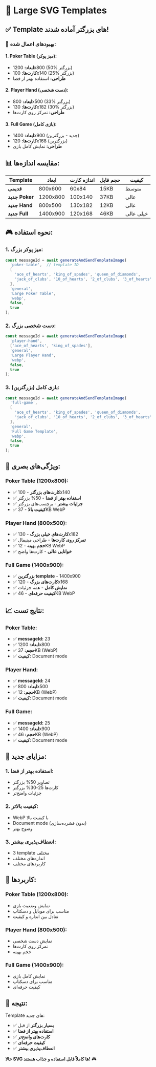 # 🎨 Large SVG Templates

## ✅ **Template های بزرگتر آماده شدند!**

### 🎯 **بهبودهای اعمال شده:**

#### **1. Poker Table (میز پوکر):**
- **ابعاد:** 1200x800 (50% بزرگتر)
- **کارت‌ها:** 100x140 (25% بزرگتر)
- **طراحی:** استفاده بهتر از فضا

#### **2. Player Hand (دست شخصی):**
- **ابعاد:** 800x500 (33% بزرگتر)
- **کارت‌ها:** 130x182 (30% بزرگتر)
- **طراحی:** تمرکز روی کارت‌ها

#### **3. Full Game (بازی کامل):**
- **ابعاد:** 1400x900 (جدید - بزرگترین)
- **کارت‌ها:** 120x168 (بزرگترین)
- **طراحی:** نمایش کامل بازی

## 📊 **مقایسه اندازه‌ها:**

| Template | ابعاد | اندازه کارت | حجم فایل | کیفیت |
|----------|-------|-------------|----------|-------|
| **قدیمی** | 800x600 | 60x84 | 15KB | متوسط |
| **جدید Poker** | 1200x800 | 100x140 | 37KB | عالی |
| **جدید Hand** | 800x500 | 130x182 | 12KB | عالی |
| **جدید Full** | 1400x900 | 120x168 | 46KB | خیلی عالی |

## 🎮 **نحوه استفاده:**

### **1. میز پوکر بزرگ:**
```typescript
const messageId = await generateAndSendTemplateImage(
  'poker-table',  // template ID
  [
    'ace_of_hearts', 'king_of_spades', 'queen_of_diamonds',
    'jack_of_clubs', '10_of_hearts', '2_of_clubs', '3_of_hearts'
  ],
  'general',
  'Large Poker Table',
  'webp',
  false,
  true
);
```

### **2. دست شخصی بزرگ:**
```typescript
const messageId = await generateAndSendTemplateImage(
  'player-hand',
  ['ace_of_hearts', 'king_of_spades'],
  'general',
  'Large Player Hand',
  'webp',
  false,
  true
);
```

### **3. بازی کامل (بزرگترین):**
```typescript
const messageId = await generateAndSendTemplateImage(
  'full-game',
  [
    'ace_of_hearts', 'king_of_spades', 'queen_of_diamonds',
    'jack_of_clubs', '10_of_hearts', '2_of_clubs', '3_of_hearts'
  ],
  'general',
  'Full Game Template',
  'webp',
  false,
  true
);
```

## 🎨 **ویژگی‌های بصری:**

### **Poker Table (1200x800):**
- ✅ **کارت‌های بزرگتر** - 100x140
- ✅ **استفاده بهتر از فضا** - 50% بزرگتر
- ✅ **جزئیات بیشتر** - برچسب‌های بزرگتر
- ✅ **کیفیت بالا** - 37KB WebP

### **Player Hand (800x500):**
- ✅ **کارت‌های خیلی بزرگ** - 130x182
- ✅ **تمرکز روی کارت‌ها** - طراحی مینیمال
- ✅ **حجم بهینه** - 12KB WebP
- ✅ **خوانایی عالی** - کارت‌ها واضح

### **Full Game (1400x900):**
- ✅ **بزرگترین template** - 1400x900
- ✅ **کارت‌های بزرگ** - 120x168
- ✅ **نمایش کامل** - همه جزئیات
- ✅ **کیفیت حرفه‌ای** - 46KB WebP

## 📈 **نتایج تست:**

### **Poker Table:**
- ✅ **messageId:** 23
- ✅ **ابعاد:** 1200x800
- ✅ **حجم:** 37KB (WebP)
- ✅ **کیفیت:** Document mode

### **Player Hand:**
- ✅ **messageId:** 24
- ✅ **ابعاد:** 800x500
- ✅ **حجم:** 12KB (WebP)
- ✅ **کیفیت:** Document mode

### **Full Game:**
- ✅ **messageId:** 25
- ✅ **ابعاد:** 1400x900
- ✅ **حجم:** 46KB (WebP)
- ✅ **کیفیت:** Document mode

## 🚀 **مزایای جدید:**

### **1. استفاده بهتر از فضا:**
- تصاویر 50% بزرگتر
- کارت‌ها 25-30% بزرگتر
- جزئیات واضح‌تر

### **2. کیفیت بالاتر:**
- WebP با کیفیت بالا
- Document mode (بدون فشرده‌سازی)
- وضوح بهتر

### **3. انعطاف‌پذیری بیشتر:**
- 3 template مختلف
- اندازه‌های مختلف
- کاربردهای مختلف

## 🎯 **کاربردها:**

### **Poker Table (1200x800):**
- نمایش وضعیت بازی
- مناسب برای موبایل و دسکتاپ
- تعادل بین اندازه و کیفیت

### **Player Hand (800x500):**
- نمایش دست شخصی
- تمرکز روی کارت‌ها
- حجم بهینه

### **Full Game (1400x900):**
- نمایش کامل بازی
- مناسب برای دسکتاپ
- کیفیت حرفه‌ای

## 🎉 **نتیجه:**

Template های جدید:
- ✅ **بسیار بزرگتر** از قبل
- ✅ **استفاده بهتر از فضا**
- ✅ **کارت‌های واضح‌تر**
- ✅ **کیفیت حرفه‌ای**
- ✅ **انعطاف‌پذیری بیشتر**

**حالا SVG ها کاملاً قابل استفاده و جذاب هستند!** 🎮
